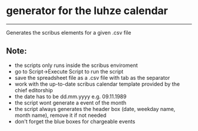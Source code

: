 # generator for the luhze calendar
---
Generates the scribus elements for a given .csv file

## Note:
* the scripts only runs inside the scribus enviroment
* go to Script->Execute Script to run the script
* save the spreadsheet file as a .csv file with tab as the separator
* work with the up-to-date scribus calendar template provided by the chief editorship
* the date has to be dd.mm.yyyy e.g. 09.11.1989
* the script wont generate a event of the month
* the script always generates the header box (date, weekday name, month name), remove it if not needed
* don't forget the blue boxes for chargeable events

